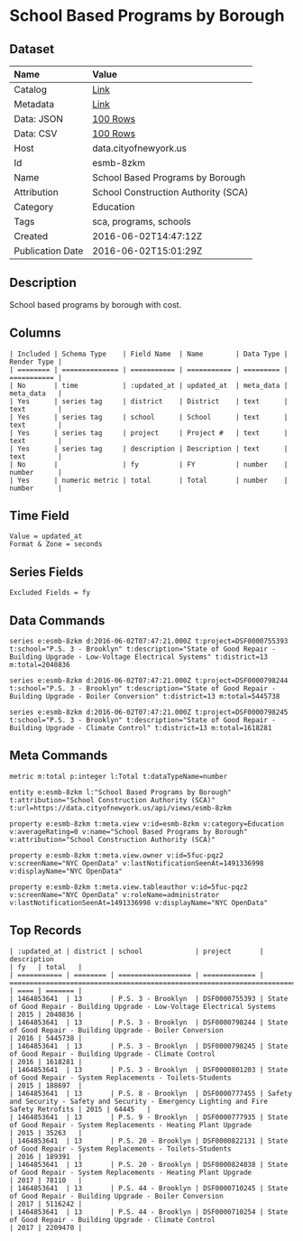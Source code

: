 # School Based Programs by Borough

## Dataset

| Name | Value |
| :--- | :---- |
| Catalog | [Link](https://catalog.data.gov/dataset/school-based-programs-by-borough) |
| Metadata | [Link](https://data.cityofnewyork.us/api/views/esmb-8zkm) |
| Data: JSON | [100 Rows](https://data.cityofnewyork.us/api/views/esmb-8zkm/rows.json?max_rows=100) |
| Data: CSV | [100 Rows](https://data.cityofnewyork.us/api/views/esmb-8zkm/rows.csv?max_rows=100) |
| Host | data.cityofnewyork.us |
| Id | esmb-8zkm |
| Name | School Based Programs by Borough |
| Attribution | School Construction Authority (SCA) |
| Category | Education |
| Tags | sca, programs, schools |
| Created | 2016-06-02T14:47:12Z |
| Publication Date | 2016-06-02T15:01:29Z |

## Description

School based programs by borough with cost.

## Columns

```ls
| Included | Schema Type    | Field Name  | Name        | Data Type | Render Type |
| ======== | ============== | =========== | =========== | ========= | =========== |
| No       | time           | :updated_at | updated_at  | meta_data | meta_data   |
| Yes      | series tag     | district    | District    | text      | text        |
| Yes      | series tag     | school      | School      | text      | text        |
| Yes      | series tag     | project     | Project #   | text      | text        |
| Yes      | series tag     | description | Description | text      | text        |
| No       |                | fy          | FY          | number    | number      |
| Yes      | numeric metric | total       | Total       | number    | number      |
```

## Time Field

```ls
Value = updated_at
Format & Zone = seconds
```

## Series Fields

```ls
Excluded Fields = fy
```

## Data Commands

```ls
series e:esmb-8zkm d:2016-06-02T07:47:21.000Z t:project=DSF0000755393 t:school="P.S. 3 - Brooklyn" t:description="State of Good Repair - Building Upgrade - Low-Voltage Electrical Systems" t:district=13 m:total=2040836

series e:esmb-8zkm d:2016-06-02T07:47:21.000Z t:project=DSF0000798244 t:school="P.S. 3 - Brooklyn" t:description="State of Good Repair - Building Upgrade - Boiler Conversion" t:district=13 m:total=5445738

series e:esmb-8zkm d:2016-06-02T07:47:21.000Z t:project=DSF0000798245 t:school="P.S. 3 - Brooklyn" t:description="State of Good Repair - Building Upgrade - Climate Control" t:district=13 m:total=1618281
```

## Meta Commands

```ls
metric m:total p:integer l:Total t:dataTypeName=number

entity e:esmb-8zkm l:"School Based Programs by Borough" t:attribution="School Construction Authority (SCA)" t:url=https://data.cityofnewyork.us/api/views/esmb-8zkm

property e:esmb-8zkm t:meta.view v:id=esmb-8zkm v:category=Education v:averageRating=0 v:name="School Based Programs by Borough" v:attribution="School Construction Authority (SCA)"

property e:esmb-8zkm t:meta.view.owner v:id=5fuc-pqz2 v:screenName="NYC OpenData" v:lastNotificationSeenAt=1491336998 v:displayName="NYC OpenData"

property e:esmb-8zkm t:meta.view.tableauthor v:id=5fuc-pqz2 v:screenName="NYC OpenData" v:roleName=administrator v:lastNotificationSeenAt=1491336998 v:displayName="NYC OpenData"
```

## Top Records

```ls
| :updated_at | district | school             | project       | description                                                                              | fy   | total   | 
| =========== | ======== | ================== | ============= | ======================================================================================== | ==== | ======= | 
| 1464853641  | 13       | P.S. 3 - Brooklyn  | DSF0000755393 | State of Good Repair - Building Upgrade - Low-Voltage Electrical Systems                 | 2015 | 2040836 | 
| 1464853641  | 13       | P.S. 3 - Brooklyn  | DSF0000798244 | State of Good Repair - Building Upgrade - Boiler Conversion                              | 2016 | 5445738 | 
| 1464853641  | 13       | P.S. 3 - Brooklyn  | DSF0000798245 | State of Good Repair - Building Upgrade - Climate Control                                | 2016 | 1618281 | 
| 1464853641  | 13       | P.S. 3 - Brooklyn  | DSF0000801203 | State of Good Repair - System Replacements - Toilets-Students                            | 2015 | 188697  | 
| 1464853641  | 13       | P.S. 8 - Brooklyn  | DSF0000777455 | Safety and Security - Safety and Security - Emergency Lighting and Fire Safety Retrofits | 2015 | 64445   | 
| 1464853641  | 13       | P.S. 9 - Brooklyn  | DSF0000777935 | State of Good Repair - System Replacements - Heating Plant Upgrade                       | 2015 | 35263   | 
| 1464853641  | 13       | P.S. 20 - Brooklyn | DSF0000822131 | State of Good Repair - System Replacements - Toilets-Students                            | 2016 | 189391  | 
| 1464853641  | 13       | P.S. 20 - Brooklyn | DSF0000824038 | State of Good Repair - System Replacements - Heating Plant Upgrade                       | 2017 | 78110   | 
| 1464853641  | 13       | P.S. 44 - Brooklyn | DSF0000710245 | State of Good Repair - Building Upgrade - Boiler Conversion                              | 2017 | 5116242 | 
| 1464853641  | 13       | P.S. 44 - Brooklyn | DSF0000710254 | State of Good Repair - Building Upgrade - Climate Control                                | 2017 | 2209470 | 
```